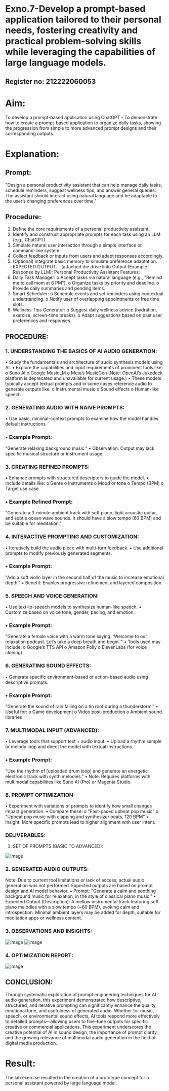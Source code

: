 # Exno.7-Develop a prompt-based application tailored to their personal needs, fostering creativity and practical problem-solving skills while leveraging the capabilities of large language models.

## Register no: 212222060053
# Aim: 
To develop a prompt-based application using ChatGPT - To demonstrate how to create a prompt-based application to organize daily tasks, showing the progression from simple to more advanced prompt designs and their corresponding outputs.
# Explanation: 
## Prompt:
"Design a personal productivity assistant that can help manage daily tasks, schedule reminders, suggest wellness tips, and answer general queries. The assistant should interact using natural language and be adaptable to the user’s changing preferences over time."
## Procedure:
1. Define the core requirements of a personal productivity assistant.
2. Identify and construct appropriate prompts for each task using an LLM (e.g., ChatGPT).
3. Simulate natural user interaction through a simple interface or command-line system.
4. Collect feedback or inputs from users and adapt responses accordingly.
5. (Optional) Integrate basic memory to simulate preference adaptation.
EXPECTED OUTPUT: - (attached the drive link)
Output (Example Response by LLM):
Personal Productivity Assistant Features:
1. Daily Task Manager:
o Accept tasks via natural language (e.g., "Remind me to call mom at 6 PM").
o Organize tasks by priority and deadline.
o Provide daily summaries and pending items.
2. Smart Scheduler:
o Schedule events and set reminders using contextual understanding.
o Notify user of overlapping appointments or free time slots.
3. Wellness Tips Generator:
o Suggest daily wellness advice (hydration, exercise, screen-time breaks).
o Adapt suggestions based on past user preferences and responses.

## PROCEDURE:
### 1. UNDERSTANDING THE BASICS OF AI AUDIO GENERATION:
• Study the fundamentals and architecture of audio synthesis models using AI.
• Explore the capabilities and input requirements of prominent tools like:
o Suno AI
o Google MusicLM
o Meta’s MusicGen
(Note: OpenAI’s Jukedeck platform is deprecated and unavailable for current
usage.)
• These models typically accept textual prompts and in some cases reference audio to
generate outputs like:
o Instrumental music
o Sound effects
o Human-like speech
### 2. GENERATING AUDIO WITH NAIVE PROMPTS:
• Use basic, minimal-context prompts to examine how the model handles default
instructions.
### • Example Prompt:
"Generate relaxing background music."
• Observation: Output may lack specific musical structure or instrument usage.
### 3. CREATING REFINED PROMPTS:
• Enhance prompts with structured descriptors to guide the model.
• Include details like:
o Genre
o Instruments
o Mood or tone
o Tempo (BPM)
o Target use case
### • Example Refined Prompt:
"Generate a 3-minute ambient track with soft piano, light acoustic guitar, and subtle
ocean wave sounds. It should have a slow tempo (60 BPM) and be suitable for
meditation."
### 4. INTERACTIVE PROMPTING AND CUSTOMIZATION:
• Iteratively build the audio piece with multi-turn feedback.
• Use additional prompts to modify previously generated segments.
### • Example Prompt:
"Add a soft violin layer in the second half of the music to increase emotional depth."
• Benefit: Enables progressive refinement and layered composition.
### 5. SPEECH AND VOICE GENERATION:
• Use text-to-speech models to synthesize human-like speech.
• Customize based on voice tone, gender, pacing, and emotion.
### • Example Prompt:
"Generate a female voice with a warm tone saying: 'Welcome to our relaxation
podcast. Let’s take a deep breath and begin.'"
• Tools used may include:
o Google’s TTS API
o Amazon Polly
o ElevenLabs (for voice cloning)
### 6. GENERATING SOUND EFFECTS:
• Generate specific environment-based or action-based audio using descriptive prompts.
### • Example Prompt:
"Generate the sound of rain falling on a tin roof during a thunderstorm."
• Useful for:
o Game development
o Video post-production
o Ambient sound libraries
### 7. MULTIMODAL INPUT (ADVANCED):
• Leverage tools that support text + audio input.
• Upload a rhythm sample or melody loop and direct the model with textual
instructions.
### • Example Prompt:
"Use the rhythm of [uploaded drum loop] and generate an energetic electronic track
with synth melodies."
• Note: Requires platforms with multimodal capabilities like Suno AI (Pro) or
Magenta Studio.
### 8. PROMPT OPTIMIZATION:
• Experiment with variations of prompts to identify how small changes impact
generation.
• Compare these:
o "Fast-paced upbeat pop music"
o "Upbeat pop music with clapping and synthesizer beats, 120 BPM"
• Insight: More specific prompts lead to higher alignment with user intent.
### DELIVERABLES:
1. SET OF PROMPTS (BASIC TO ADVANCED):

![image](https://github.com/user-attachments/assets/0400893f-d892-4c60-a733-a8e0a883abb4)

### 2. GENERATED AUDIO OUTPUTS:
Note: Due to current tool limitations or lack of access, actual audio generation was not
performed. Expected outputs are based on prompt design and AI model behavior.
• Prompt:
"Generate a calm and soothing background music for relaxation, in the style of
classical piano music."
• Expected Output (Description):
A mellow instrumental track featuring soft piano melodies with a slow tempo (~60
BPM), evoking calm and introspection. Minimal ambient layers may be added for
depth, suitable for meditation apps or wellness content.
### 3. OBSERVATIONS AND INSIGHTS:

![image](https://github.com/user-attachments/assets/32a0b5c2-bd3a-4114-a087-a5f8a8c627a8)
![image](https://github.com/user-attachments/assets/739a0f03-15d0-425a-ba8e-0a1bb79a0c7d)

### 4. OPTIMIZATION REPORT:

![image](https://github.com/user-attachments/assets/c9b4c543-b71d-4c3a-abcb-3fa6523f7022)

## CONCLUSION:
Through systematic exploration of prompt engineering techniques for AI audio generation,
this experiment demonstrated how descriptive, structured, and iterative prompting can
significantly enhance the quality, emotional tone, and usefulness of generated audio. Whether
for music, speech, or environmental sound effects, AI tools respond more effectively to
detailed prompts—allowing users to fine-tune outputs for specific creative or commercial
applications.
This experiment underscores the creative potential of AI in sound design, the importance of
prompt clarity, and the growing relevance of multimodal audio generation in the field of
digital media production.

# Result: 
The lab exercise resulted in the creation of a prototype concept for a personal assistant powered by large language model.
